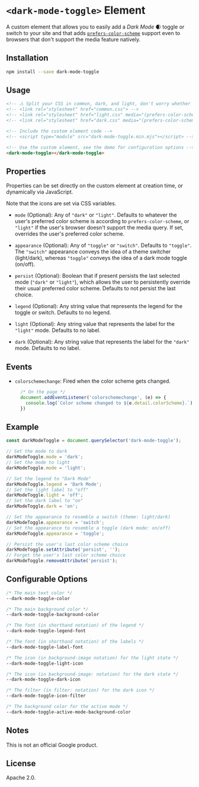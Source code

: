 # `<dark-mode-toggle>` Element

A custom element that allows you to easily add a *Dark Mode* 🌒 toggle or switch
to your site and that adds
[`prefers-color-scheme`](https://drafts.csswg.org/mediaqueries-5/#prefers-color-scheme)
support even to browsers that don't support the media feature natively.

## Installation

```bash
npm install --save dark-mode-toggle
```

## Usage

<!--
```
<custom-element-demo>
  <template>
    <script type="module" src="https://tomayac.github.io/dark-mode-toggle/dist/dark-mode-toggle.min.mjs">
    <next-code-block></next-code-block>
  </template>
</custom-element-demo>
```
-->
```html
<!-- ⚠️ Split your CSS in common, dark, and light, don't worry whether your browser actually supports the media query. -->
<!-- <link rel="stylesheet" href="common.css"> -->
<!-- <link rel="stylesheet" href="light.css" media="(prefers-color-scheme: light), (prefers-color-scheme: no-preference)"> -->
<!-- <link rel="stylesheet" href="dark.css" media="(prefers-color-scheme: dark)"> -->

<!-- Include the custom element code -->
<!-- <script type="module" src="dark-mode-toggle.min.mjs"></script> -->

<!-- Use the custom element, see the demo for configuration options -->
<dark-mode-toggle></dark-mode-toggle>
```

## Properties

Properties can be set directly on the custom element at creation time, or dynamically via JavaScript.

Note that the icons are set via CSS variables.

- `mode` (Optional): Any of `"dark"` or `"light"`. Defaults to whatever the
  user's preferred color scheme is according to `prefers-color-scheme`, or
  `"light"` if the user's browser doesn't support the media query. If set,
  overrides the user's preferred color scheme.

- `appearance` (Optional): Any of `"toggle"` or `"switch"`. Defaults to
  `"toggle"`. The `"switch"` appearance conveys the idea of a theme switcher
  (light/dark), whereas `"toggle"` conveys the idea of a dark mode toggle
  (on/off).

- `persist` (Optional): Boolean that if present persists the last selected mode
  (`"dark"` or `"light"`), which allows the user to persistently override their
  usual preferred color scheme. Defaults to not persist the last choice.

- `legend` (Optional): Any string value that represents the legend for the
  toggle or switch. Defaults to no legend.

- `light` (Optional): Any string value that represents the label for the
  `"light"` mode. Defaults to no label.

- `dark` (Optional): Any string value that represents the label for the
  `"dark"` mode. Defaults to no label.

## Events

- `colorschemechange`: Fired when the color scheme gets changed.
  ```js
    /* On the page */
    document.addEventListener('colorschemechange', (e) => {
      console.log(`Color scheme changed to ${e.detail.colorScheme}.`);
    })
  ```

## Example

```js
const darkModeToggle = document.querySelector('dark-mode-toggle');

// Set the mode to dark
darkModeToggle.mode = 'dark';
// Set the mode to light
darkModeToggle.mode = 'light';

// Set the legend to "Dark Mode"
darkModeToggle.legend = 'Dark Mode';
// Set the light label to "off"
darkModeToggle.light = 'off';
// Set the dark label to "on"
darkModeToggle.dark = 'on';

// Set the appearance to resemble a switch (theme: light/dark)
darkModeToggle.appearance = 'switch';
// Set the appearance to resemble a toggle (dark mode: on/off)
darkModeToggle.appearance = 'toggle';

// Persist the user's last color scheme choice
darkModeToggle.setAttribute('persist', '');
// Forget the user's last color scheme choice
darkModeToggle.removeAttribute('persist');
```

## Configurable Options

```css
/* The main text color */
--dark-mode-toggle-color

/* The main background color */
--dark-mode-toggle-background-color

/* The font (in shorthand notation) of the legend */
--dark-mode-toggle-legend-font

/* The font (in shorthand notation) of the labels */
--dark-mode-toggle-label-font

/* The icon (in background-image notation) for the light state */
--dark-mode-toggle-light-icon

/* The icon (in background-image: notation) for the dark state */
--dark-mode-toggle-dark-icon

/* The filter (in filter: notation) for the dark icon */
--dark-mode-toggle-icon-filter

/* The background color for the active mode */
--dark-mode-toggle-active-mode-background-color
```

## Notes

This is not an official Google product.

## License

Apache 2.0.
